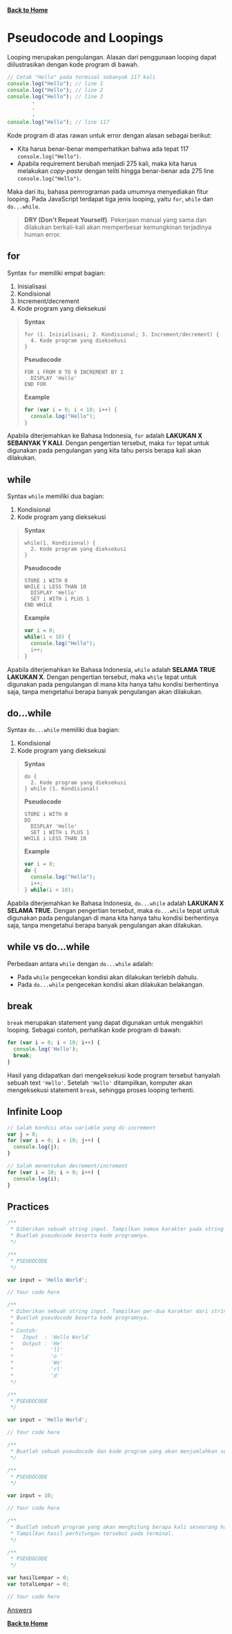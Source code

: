 [**Back to Home**](./../README.md)

# Pseudocode and Loopings

Looping merupakan pengulangan. Alasan dari penggunaan looping dapat diilustrasikan dengan kode program di bawah.

```javascript
// Cetak "Hello" pada terminal sebanyak 117 kali
console.log("Hello"); // line 1
console.log("Hello"); // line 2
console.log("Hello"); // line 3
        ·
        ·
        ·
console.log("Hello"); // line 117
```

Kode program di atas rawan untuk error dengan alasan sebagai berikut:
- Kita harus benar-benar memperhatikan bahwa ada tepat 117 `console.log("Hello")`.
- Apabila requirement berubah menjadi 275 kali, maka kita harus melakukan _copy-paste_ dengan teliti hingga benar-benar ada 275 line `console.log("Hello")`.

Maka dari itu, bahasa pemrograman pada umumnya menyediakan fitur looping. Pada JavaScript terdapat tiga jenis looping, yaitu `for`, `while` dan `do...while`.

> **DRY (Don't Repeat Yourself)**. Pekerjaan manual yang sama dan dilakukan berkali-kali akan memperbesar kemungkinan terjadinya human error.

## for

Syntax `for` memiliki empat bagian:
1. Inisialisasi
2. Kondisional
3. Increment/decrement
4. Kode program yang dieksekusi

> **Syntax**
> 
> ```
> for (1. Inisialisasi; 2. Kondisional; 3. Increment/decrement) {
>   4. Kode program yang dieksekusi
> }
> ```
> 
> **Pseudocode**
> 
> ```
> FOR i FROM 0 TO 9 INCREMENT BY 1
>   DISPLAY 'Hello'
> END FOR
> ```
> 
> **Example**
> 
> ```javascript
> for (var i = 0; i < 10; i++) {
>   console.log("Hello");
> }
> ```

Apabila diterjemahkan ke Bahasa Indonesia, `for` adalah **LAKUKAN X SEBANYAK Y KALI**. Dengan pengertian tersebut, maka `for` tepat untuk digunakan pada pengulangan yang kita tahu persis berapa kali akan dilakukan.

## while

Syntax `while` memiliki dua bagian:
1. Kondisional
2. Kode program yang dieksekusi

> **Syntax**
> 
> ```
> while(1. Kondisional) {
>   2. Kode program yang dieksekusi
> }
> ```
> 
> **Pseudocode**
> 
> ```
> STORE i WITH 0
> WHILE i LESS THAN 10
>   DISPLAY 'Hello'
>   SET i WITH i PLUS 1
> END WHILE
> ```
> 
> **Example**
> 
> ```javascript
> var i = 0;
> while(i < 10) {
>   console.log("Hello");
>   i++;
> }
> ```

Apabila diterjemahkan ke Bahasa Indonesia, `while` adalah **SELAMA TRUE LAKUKAN X**. Dengan pengertian tersebut, maka `while` tepat untuk digunakan pada pengulangan di mana kita hanya tahu kondisi berhentinya saja, tanpa mengetahui berapa banyak pengulangan akan dilakukan.

## do...while

Syntax `do...while` memiliki dua bagian:
1. Kondisional
2. Kode program yang dieksekusi

> **Syntax**
> 
> ```
> do {
>   2. Kode program yang dieksekusi
> } while (1. Kondisional)
> ```
> 
> **Pseudocode**
> 
> ```
> STORE i WITH 0
> DO
>   DISPLAY 'Hello'
>   SET i WITH i PLUS 1
> WHILE i LESS THAN 10
> ```
> 
> **Example**
> 
> ```javascript
> var i = 0;
> do {
>   console.log("Hello");
>   i++;
> } while(i < 10);
> ```

Apabila diterjemahkan ke Bahasa Indonesia, `do...while` adalah **LAKUKAN X SELAMA TRUE**. Dengan pengertian tersebut, maka `do...while` tepat untuk digunakan pada pengulangan di mana kita hanya tahu kondisi berhentinya saja, tanpa mengetahui berapa banyak pengulangan akan dilakukan.

## while vs do...while

Perbedaan antara `while` dengan `do...while` adalah:
- Pada `while` pengecekan kondisi akan dilakukan terlebih dahulu.
- Pada `do...while` pengecekan kondisi akan dilakukan belakangan.

## break

`break` merupakan statement yang dapat digunakan untuk mengakhiri looping. Sebagai contoh, perhatikan kode program di bawah:

```javascript
for (var i = 0; i < 10; i++) {
  console.log('Hello');
  break;
}
```

Hasil yang didapatkan dari mengeksekusi kode program tersebut hanyalah sebuah text `'Hello'`. Setelah `'Hello'` ditampilkan, komputer akan mengeksekusi statement `break`, sehingga proses looping terhenti.

## Infinite Loop

```javascript
// Salah kondisi atau variable yang di-increment
var j = 0;
for (var i = 0; i < 10; j++) {
  console.log(j);
}

// Salah menentukan decrement/increment
for (var i = 10; i > 0; i++) {
  console.log(i);
}
```

## Practices

```javascript
/**
 * Diberikan sebuah string input. Tampilkan semua karakter pada string tersebut ke bawah pada terminal.
 * Buatlah pseudocode beserta kode programnya.
 */

/**
 * PSEUDOCODE
 */

var input = 'Hello World';

// Your code here
```

```javascript
/**
 * Diberikan sebuah string input. Tampilkan per-dua karakter dari string tersebut ke bawah pada terminal.
 * Buatlah pseudocode beserta kode programnya.
 * 
 * Contoh:
 *   Input  : 'Hello World'
 *   Output : 'He'
 *            'll'
 *            'o '
 *            'Wo'
 *            'rl'
 *            'd'
 */

/**
 * PSEUDOCODE
 */

var input = 'Hello World';

// Your code here
```

```javascript
/**
 * Buatlah sebuah pseudocode dan kode program yang akan menjumlahkan semua angka genap dari 1 hingga input.
 */

/**
 * PSEUDOCODE
 */

var input = 10;

// Your code here
```

```javascript
/**
 * Buatlah sebuah program yang akan menghitung berapa kali seseorang harus melempar dadu sehingga mendapatkan angka 6.
 * Tampilkan hasil perhitungan tersebut pada terminal.
 */

/**
 * PSEUDOCODE
 */

var hasilLempar = 0;
var totalLempar = 0;

// Your code here
```

[Answers](./pseudocode-and-loopings-answered.md)

[**Back to Home**](./../README.md)
